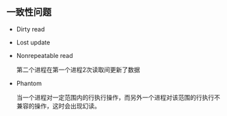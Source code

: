 
## 一致性问题

* Dirty read

* Lost update

* Nonrepeatable read 

    第二个进程在第一个进程2次读取间更新了数据

* Phantom

    当一个进程对一定范围内的行执行操作，而另外一个进程对该范围的行执行不兼容的操作，这时会出现幻读。



